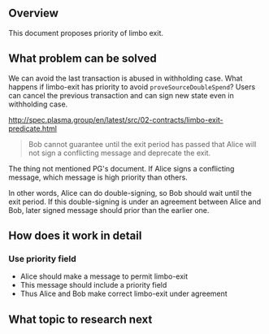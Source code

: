 ## Overview

This document proposes priority of limbo exit.

## What problem can be solved

We can avoid the last transaction is abused in withholding case. What happens if limbo-exit has priority to avoid `proveSourceDoubleSpend`? Users can cancel the previous transaction and can sign new state even in withholding case.

http://spec.plasma.group/en/latest/src/02-contracts/limbo-exit-predicate.html
> Bob cannot guarantee until the exit period has passed that Alice will not sign a conflicting message and deprecate the exit. 

The thing not mentioned PG's document. If Alice signs a conflicting message, which message is high priority than others.

In other words, Alice can do double-signing, so Bob should wait until the exit period.
If this double-signing is under an agreement between Alice and Bob, later signed message should prior than the earlier one.

## How does it work in detail

### Use priority field

* Alice should make a message to permit limbo-exit
* This message should include a priority field
* Thus Alice and Bob make correct limbo-exit under agreement


## What topic to research next

